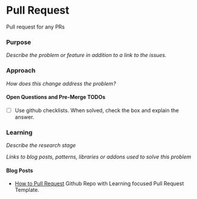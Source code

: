 # Pull Request
Pull request for any PRs

### Purpose
_Describe the problem or feature in addition to a link to the issues._

### Approach
_How does this change address the problem?_

#### Open Questions and Pre-Merge TODOs
- [ ] Use github checklists. When solved, check the box and explain the answer.

### Learning
_Describe the research stage_

_Links to blog posts, patterns, libraries or addons used to solve this problem_

#### Blog Posts
- [How to Pull Request](https://github.com/flexyford/pull-request) Github Repo with Learning focused Pull Request Template.


